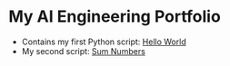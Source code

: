 # My AI Engineering Portfolio  
- Contains my first Python script: [Hello World](hello_world.py)  
- My second script: [Sum Numbers](sum_numbers.py)
